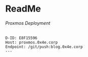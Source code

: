 # ReadMe

###### Proxmos Deployment
```
D-ID: E8F15596
Host: proxmos.0x4e.corp
Endpoint: /git/push:blog.0x4e.corp
---

